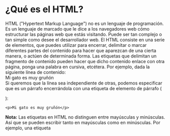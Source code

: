 # ¿Qué es el HTML?

HTML ("Hypertext Markup Language") no es un lenguaje de programación. Es un lenguaje de marcado que le dice a los navegadores web cómo estructurar las páginas web que estás visitando. Puede ser tan complejo o tan simple como desee el desarrollador web. El HTML consiste en una serie de elementos, que puedes utilizar para encerrar, delimitar o marcar diferentes partes del contenido para hacer que aparezcan de una cierta manera, o actúen de determinada forma. Las etiquetas que delimitan un fragmento de contenido pueden hacer que dicho contenido enlace con otra página, ponga una palabra en cursiva, etcétera. Por ejemplo, dada la siguiente línea de contenido:  
Mi gato es muy gruñón  
Si queremos que la línea sea independiente de otras, podemos especificar que es un párrafo encerrándola con una etiqueta de elemento de párrafo (<p>):
~~~
<p>Mi gato es muy gruñón</p>
~~~
**Nota:** Las etiquetas en HTML no distinguen entre mayúsculas y minúsculas. Así que se pueden escribir tanto en mayúsculas como en minúsculas. Por ejemplo, una etiqueta <title> se puede escribir como `<title>, <TITLE>, <Title>, <TiTle>`, etc., y funcionará correctamente. La mejor práctica, sin embargo, es escribir todas las etiquetas en minúsculas para mantener la coherencia y legibilidad, entre otros motivos.

## Anatomía de un elemento HTML
Exploremos un poco el elemento párrafo:
 
Las principales partes de nuestro elemento son:  
* La etiqueta de apertura: consiste en el nombre del elemento (en este caso, p), encerrado entre paréntesis angulares de apertura y cierre (mayor que y menor que). Esta etiqueta de apertura marca dónde comienza el elemento o comienza a tener efecto. En este ejemplo, precede al comienzo del texto del párrafo.
* El contenido: Este es el contenido del elemento. En este ejemplo, es el texto del párrafo.
* La etiqueta de cierre: Es lo mismo que la etiqueta de apertura, excepto que incluye una barra diagonal antes del nombre del elemento. Esto indica dónde termina el elemento; en este caso, dónde finaliza el párrafo. No incluir una etiqueta de cierre es un error común de principiante, y puede conducir a extraños resultados.  
El elemento lo conforman la etiqueta de apertura, seguida del contenido, seguido de la etiqueta de cierre.

### Elementos anidados
Se pueden poner elementos dentro de otros elementos. Esto se llama anidamiento. Si quisiéramos decir que nuestro gato es muy gruñón, podríamos encerrar la palabra muy en un elemento `<strong>` para que aparezca destacada.
~~~
<p>Mi gato es <strong>muy</strong> gruñón.</p>
~~~
Hay una forma correcta e incorrecta de anidar. En el ejemplo anterior, primero abrimos el elemento p, luego abrimos el elemento strong. Para un anidamiento adecuado, primero debemos cerrar el elemento strong, antes de cerrar el p.
El siguiente es un ejemplo de la forma incorrecta de anidar:
~~~
<p>Mi gato es <strong>muy gruñón.</p></strong>
~~~
Los elementos tienen que abrirse y cerrarse correctamente para que estén claramente dentro o fuera el uno del otro. Con el tipo de superposición en el ejemplo anterior, el navegador tiene que adivinar tu intención. Este tipo de adivinanzas puede producir resultados inesperados.

### Elementos de bloque y elementos en línea
Hay dos categorías importantes de elementos en HTML. Estos son los elementos de bloque y los elementos en línea.

Los elementos de bloque forman un bloque visible en la página. Aparecerán en una línea nueva después de cualquier contenido anterior. Cualquier contenido que vaya después también aparecerá en una línea nueva. Los elementos a nivel de bloque suelen ser elementos estructurales de la página. Por ejemplo, un elemento a nivel de bloque puede representar encabezados, párrafos, listas, menús de navegación o pies de página. Un elemento a nivel de bloque no estaría anidado dentro de un elemento en línea, pero podría estar anidado dentro de otro elemento a nivel de bloque.

Los elementos en línea están contenidos dentro de elementos de bloque y delimitan solo pequeñas partes del contenido del documento; (no párrafos enteros o agrupaciones de contenido) Un elemento en línea no hará que aparezca una nueva línea en el documento. Suele utilizarse con texto. Por ejemplo es el caso de un elemento <a> (hipervínculo) o elementos de énfasis como <em> o <strong>.

Considera el siguiente ejemplo:
~~~
<em>primero</em><em>segundo</em><em>tercero</em>
<p>cuarto</p><p>quinto</p><p>sexto</p>
<em> es un elemento en línea. Así, como puedes observar, los tres primeros elementos se sitúan en la misma línea, uno tras otro sin espacio entre ellos. Por otro lado, <p> es un elemento a nivel de bloque. Cada elemento <p> aparece en una nueva línea, con un espacio arriba y abajo. (El espaciado se debe al estilo CSS predeterminado que el navegador aplica a los párrafos).
~~~
Nota: Los términos «en bloque» (block) y «en línea» (inline), tal como se usan en este tema, no se deberían confundir con los tipos de casillas de CSS que se conocen con el mismo nombre. Aunque de manera predeterminada están relacionados, el hecho de cambiar el tipo de aspecto visual del CSS no cambia la categoría del elemento ni afecta a aquellos elementos que pueda contener. Una de las razones por las que HTML5 abandonó el uso de estos términos fue para evitar este tipo de confusión.

### Elementos vacíos
No todos los elementos siguen el patrón de etiqueta de apertura, contenido y etiqueta de cierre. Algunos elementos consisten solo en una etiqueta única, que se utiliza generalmente para insertar/incrustar algo en el documento en el lugar donde se le quiere incluir. Por ejemplo, el elemento <img> inserta una imagen en la página:
~~~
<img src="firefox-icon.png">
~~~
Nota: Los elementos vacíos en ocasiones también se llaman elementos nulos (void elements).

### Atributos
Los elementos también pueden tener atributos. Los atributos tienen este aspecto:
~~~
<p class="nota">Mi gato es muy gruñón</p>  
~~~
Donde class="nota" es un atributo de p.

Los atributos contienen información extra sobre el elemento que no se mostrará en el contenido. En este caso, el atributo class asigna al elemento un identificador que se puede utilizar para dotarlo de información de estilo.
Un atributo debería tener:  
* Un espacio entre este y el nombre del elemento. (Para un elemento con más de un atributo, los atributos también deben estar separados por espacios).
* El nombre del atributo, seguido por un signo igual.
* Un valor del atributo, rodeado de comillas de apertura y cierre.

Otro ejemplo de un elemento es `<a>`. Esto significa ancla. Una ancla puede convertir el texto que encierra en un hipervínculo. Las anclas pueden tener varios atributos, por ejemplo:
* href: El valor de este atributo indica la dirección web a la que se quiere que apunte el enlace, que será hacia donde nos lleve el navegador cuando se haga clic sobre el elemento. Por ejemplo, href="https://www.mozilla.org/".
* title: El atributo title añade información adicional sobre el enlace, como puede ser el título de la página que vinculas. Por ejemplo, title="La página de inicio de Mozilla". Esta información aparecerá cuando se le pase el ratón por encima.
* target: El atributo target especifica el contexto de navegación que va a usar para mostrar el enlace. Por ejemplo, target="_blank" abrirá el enlace en una nueva pestaña. Si quieres mostrar el enlace en la pestaña activa, simplemente omite este atributo.
* id: identifica al elemento y debe ser único. Referencia: H93 
* lang: cambios en el idioma. Referencia: H58

### Atributos booleanos
En ocasiones puedes ver atributos escritos sin valor. Esto está permitido. Estos se denominan atributos booleanos. Los atributos booleanos solo pueden tener un valor, que generalmente es el mismo que el nombre del atributo. Por ejemplo, considera el atributo disabled, que puedes asignar a los elementos de entrada del formulario. (Usa esto para deshabilitar los elementos de entrada del formulario para que el usuario no pueda realizar entradas. Los elementos desactivados suelen tener una apariencia atenuada). Por ejemplo:
<input type="text" disabled="disabled">
De manera abreviada, también es posible escribirlo como se describe a continuación (además, se ha incluido un elemento de entrada de formulario no desactivado como referencia, para dar una idea más precisa de lo que sucede):
<!-- el uso del atributo deshabilitado evita que el usuario final introduzca texto en el cuadro de entrada →
<input type="text" disabled>
<!-- se permite la entrada de texto, ya que no contiene el atributo deshabilitado →
<input type="text">
Omitir comillas en valores de atributos
Cuando observas diferentes páginas web, puedes encontrarte con todo tipo de estilos de etiquetado extraños, que incluyen valores de atributos sin comillas. Esto se permite en ciertas circunstancias, pero interrumpirá la edición en otras. Por ejemplo, si volvemos a revisar el ejemplo del enlace, sería posible escribir una versión básica con solo el atributo href, así:
<a href=https://www.mozilla.org/>mi sitio web favorito</a>
Sin embargo, las cosas no funcionarán cuando a este estilo se añade el atributo title:
<a href=https://www.mozilla.org/ title=The Mozilla homepage>mi sitio web favorito</a>
En este punto el navegador interpretará mal el cambio y pensará que el atributo title corresponde a tres atributos: un atributo title con el valor The y dos atributos booleanos: Mozilla y homepage. 
Incluye siempre las comillas de atributos. Evita tales problemas y da como resultado un código más legible.
¿Comillas simples o dobles?
En este artículo todos los atributos se han incluido en comillas dobles. Sin embargo, se pueden ver comillas simples en algún código HTML. Es una cuestión de estilo. Puedes elegir libremente cuál prefieres. Ambas líneas de código son equivalentes:
<a href="http://www.ejemplo.com">Un enlace a mi ejemplo.</a>
<a href='http://www.ejemplo.com'>Un enlace a mi ejemplo.</a>
Nota: Los atributos no deben estar duplicados. 

Comentarios HTML
En HTML hay un mecanismo para escribir comentarios en el código. Los comentarios son ignorados por el navegador y, por tanto, son invisibles para el usuario. El propósito de los comentarios es permitirte incluir notas en el código para explicar tu lógica o codificación. Esto es muy útil si regresas a un código base después de estar ausente el tiempo suficiente como para no recordarlo por completo. Del mismo modo, los comentarios son invaluables ya que diferentes personas están realizando cambios y actualizaciones.
Para convertir en un comentario una sección de contenido de tu archivo HTML, debes delimitarlo con los marcadores especiales <!-- y -->. Por ejemplo:
<p>No soy un comentario</p>
<!-- <p>¡Yo sí!</p> -->
Fundamentos de texto en HTML
Conceptos básicos: Encabezados y párrafos
La mayor parte del texto estructurado está compuesto por encabezados y párrafos, independientemente de si lees una historia, un periódico, un libro de texto, una revista, etc.
El contenido estructurado simplifica la experiencia en la lectura y se disfruta más.
En HTML, cada párrafo tiene que estar delimitado por un elemento <p>, como en este ejemplo:
<p>Soy un párrafo, ¡desde luego que lo soy!</p>
Cada sección tiene que estar delimitada por un elemento de encabezado:
<h1>Yo soy el título de la historia</h1>
Hay seis elementos de encabezado: <h1>, <h2>, <h3>, <h4>, <h5> y <h6>. Cada elemento representa un nivel de contenido diferente en el documento; <h1> representa el título principal, <h2> representa el subtítulo, <h3> representa el subtítulo del subtítulo, y así sucesivamente.
Por ejemplo, en esta historia, <h1> representa el título de la historia, <h2> representará el título de cada capítulo y <h3> las diferentes secciones del capítulo, y así sucesivamente.
<h1>El agujero aplastante</h1>

<p>Por Chris Mills</p>

<h2>Capítulo 1: La oscura noche</h2>

<p>Era una noche oscura. En algún lugar, un búho ululó. La lluvia azotó el ...</p>

<h2>Capítulo 2: El silencio eterno</h2>

<p>Nuestro protagonista ni susurrar pudo al ver esa sombría figura ...</p>

<h3>El espectro habla</h3>

<p>Habían pasado varias horas más, cuando de repente el espectro se incorporó y exclamó: "¡Por favor, ten piedad de mi alma!"</p>
●	Debes usar solo un <h1> por página; este es el nivel de título superior, y todos los demás se sitúan por debajo de él en la jerarquía.
●	Asegúrate de que usas los títulos en el orden correcto en la jerarquía. No uses los <h3> para representar subtítulos, seguidos de los <h2> para representar los subtítulos de los subtítulos; eso no tiene sentido y provocará resultados extraños.
●	De los seis niveles de títulos disponibles, debes procurar no usar más de tres por página, a menos que creas que es realmente necesario. Los documentos con muchos niveles (es decir, una jerarquía de títulos muy profunda) son de difícil manejo y navegación. En esos casos se recomienda, si es posible, separar el contenido en varias páginas.
Contamos con la semántica para todo lo que nos rodea. Nos basamos en experiencias previas para conocer la función de cada objeto cotidiano; cuando miramos un objeto, sabemos cuál debe ser su función. Entonces, por ejemplo, esperamos que un semáforo en rojo signifique "alto" y que un semáforo en verde signifique "avance". Las cosas se pueden complicar muy rápidamente si se aplica la semántica incorrecta. (¿Algún país usa rojo para significar "avance"? Esperemos que no).
De manera similar, debemos asegurarnos de que utilizamos los elementos adecuados y damos a nuestro contenido el significado y función correctos y la apariencia adecuada. En este mismo sentido, el elemento <h1> es un elemento semántico que da al texto al que delimita la función (o significado) de un titular de primer nivel en tu página.
<h1>Este es un titular de primer nivel</h1>
De manera predeterminada, el navegador le asignará una fuente de gran tamaño para darle el aspecto de un titular (aunque se le podrá dar el estilo que se quisiera usando CSS). Lo más importante es que su valor semántico se va a usar de diferente manera, por ejemplo, por los motores de búsqueda y los lectores de pantalla (como se mencionó antes).
Por otra parte, podrías hacer que cualquier elemento parezca un titular de primer rango. Considera lo siguiente:
<span style="font-size: 32px; margin: 21px 0;">¿Es este un titular de primer rango?</span>
Este es un elemento <span>. No tiene semántica. Se usa para delimitar contenido cuando se le quiere aplicar CSS (o tratarlo con JavaScript) sin proporcionarle ningún significado extra (encontrarás más información sobre este tipo de elemento más adelante en el curso). Hemos aplicado CSS a este elemento para que parezca un titular de primer nivel, pero al no tener valor semántico, no tiene ninguna de las ventajas añadidas que hemos descrito antes. Es una buena idea usar el elemento HTML apropiado para cada tarea.
Saltos de línea y líneas horizontales
Dos elementos que debes conocer y utilizarás ocasionalmente son <br> y <hr>.
<br /> Salto de línea
<hr /> Línea horizontal
Énfasis e importancia
En el lenguaje humano, a menudo enfatizamos ciertas palabras para alterar el significado de una frase, y a menudo queremos destacar ciertas palabras como importantes o diferentes en algún sentido. HTML nos dota de diversos elementos semánticos que nos permiten destacar contenido textual con tales efectos, y en esta sección veremos los más comunes.
Énfasis
Cuando queremos dar énfasis al lenguaje hablado, acentuamos ciertas palabras y así alteramos sutilmente el significado de lo que decimos. De manera similar, en el lenguaje escrito ponemos palabras en cursiva para destacarlas. 
En HTML usamos el elemento <em> («emphasis») para marcar estos casos. El documento logra entonces transmitir una lectura más interesante y además así lo reconocen los lectores de pantalla, que lo expresan con un diferente tono de voz. El navegador, de manera predeterminada, aplica el estilo de letra itálica, pero no debes utilizar esta etiqueta solamente para establecer el estilo de letra itálica. Para usar ese estilo, debes utilizar únicamente la etiqueta del elemento <span> y algo de CSS u otra etiqueta con el elemento <i> (ve abajo).
<p>Me <em>alegro</em> de que no llegues <em>tarde</em>.</p>
Importancia fuerte
Para enfatizar palabras importantes al hablar solemos acentuarlas, y al escribir lo hacemos en estilo negrita.
En HTML usamos el elemento <strong> (importancia fuerte) para marcar tales expresiones. El documento resulta entonces más útil, y de nuevo los lectores de pantalla reconocen estos elementos y el tono de voz cambia a uno más fuerte. El estilo negrita es el que aplican los navegadores por omisión, pero no debes usar esta etiqueta solamente para aplicar este estilo. Para hacer eso usa el elemento <span> y CSS, o un elemento <b>.
●	Si solo quieres que aparezca en negrita, sin dotar de significado de importancia especial al texto, deberías envolverlo en algún elemento neutro (como <span>) y aplicarle la propiedad font-weight.
●	Si además realmente la frase o contenido en cuestión tiene especial importancia en un contenido, el uso de <strong> le da un enfoque semántico e indicará a los buscadores este hecho.
●	La etiqueta <b> se usa muy poco en la actualidad. Ocupa menos que la anterior y está reconocida por el estándar y por los navegadores, pero es un vestigio del pasado y realmente no la necesitas. Sería mejor usar la anterior si quieres darle el significado de importante. Salvo que requieras denotar varios niveles de importancia, como hemos visto más arriba.
Cursiva, negrita, subrayado...
Los elementos que hemos comentado hasta ahora tienen asociada una semántica clara. La situación con <b> (negrita o «bold»), <i> (cursiva o «italic») y <u> (subrayado o «underline») es algo más complicada. Surgieron para que las personas pudieran escribir textos en negrita, cursiva o subrayado en un tiempo en el que pocos navegadores o ninguno admitían el CSS. Elementos como estos, que solo afectan a la presentación y no a la semántica, se conocen como elementos de presentación y no se deberían usar porque, como hemos visto, la semántica es muy importante para la accesibilidad y el SEO, entre otros aspectos.
Una observación prudente acerca del subrayado: La gente suele asociar estrechamente el subrayado con los hipervínculos. Por ello en la web es mejor reservar el subrayado para los enlaces. Utiliza el elemento <u> cuando resulte apropiado semánticamente, pero considera usar CSS para cambiar el subrayado predeterminado por algo más adecuado en la web. El siguiente ejemplo ilustra cómo lo puedes hacer.

Práctico 1
●	Armar un documento html con contenido de libre elección.
●	Aplicar estructura y semántica correspondiente utilizando sólo las etiquetas vistas en la clase.


